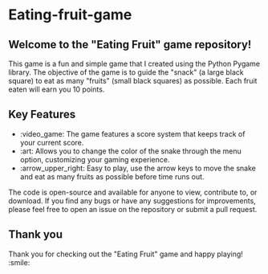<h1>Eating-fruit-game</h1>
<h2>Welcome to the "Eating Fruit" game repository!</h2>
<p>This game is a fun and simple game that I created using the Python Pygame library. The objective of the game is to guide the "snack" (a large black square) to eat as many "fruits" (small black squares) as possible. Each fruit eaten will earn you 10 points.</p>
<h2>Key Features</h2>
<ul>
  <li>:video_game: The game features a score system that keeps track of your current score.</li>
  <li>:art: Allows you to change the color of the snake through the menu option, customizing your gaming experience.</li>
  <li>:arrow_upper_right: Easy to play, use the arrow keys to move the snake and eat as many fruits as possible before time runs out.</li>
</ul>
<p>The code is open-source and available for anyone to view, contribute to, or download. If you find any bugs or have any suggestions for improvements, please feel free to open an issue on the repository or submit a pull request.</p>
<h2>Thank you</h2>
<p>Thank you for checking out the "Eating Fruit" game and happy playing! :smile:</p>
